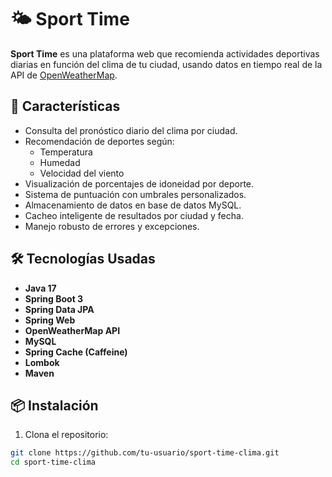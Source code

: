 # 🌤️ Sport Time

**Sport Time** es una plataforma web que recomienda actividades deportivas diarias en función del clima de tu ciudad, usando datos en tiempo real de la API de [OpenWeatherMap](https://openweathermap.org/).

## 🚀 Características

- Consulta del pronóstico diario del clima por ciudad.
- Recomendación de deportes según:
  - Temperatura
  - Humedad
  - Velocidad del viento
- Visualización de porcentajes de idoneidad por deporte.
- Sistema de puntuación con umbrales personalizados.
- Almacenamiento de datos en base de datos MySQL.
- Cacheo inteligente de resultados por ciudad y fecha.
- Manejo robusto de errores y excepciones.

## 🛠️ Tecnologías Usadas

- **Java 17**
- **Spring Boot 3**
- **Spring Data JPA**
- **Spring Web**
- **OpenWeatherMap API**
- **MySQL**
- **Spring Cache (Caffeine)**
- **Lombok**
- **Maven**

## 📦 Instalación

1. Clona el repositorio:

```bash
git clone https://github.com/tu-usuario/sport-time-clima.git
cd sport-time-clima
